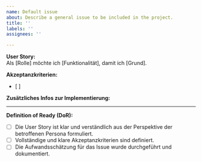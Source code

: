 ```yaml
---
name: Default issue
about: Describe a general issue to be included in the project.
title: ''
labels: ''
assignees: ''

---
```

**User Story:**  
Als [Rolle] möchte ich [Funktionalität], damit ich [Grund].  


**Akzeptanzkriterien:**  
- [ ]

**Zusätzliches Infos zur Implementierung:**

---
**Definition of Ready (DoR):**

- [ ] Die User Story ist klar und verständlich aus der Perspektive der betroffenen Persona formuliert.
- [ ] Vollständige und klare Akzeptanzkriterien sind definiert.
- [ ] Die Aufwandsschätzung für das Issue wurde durchgeführt und dokumentiert.
